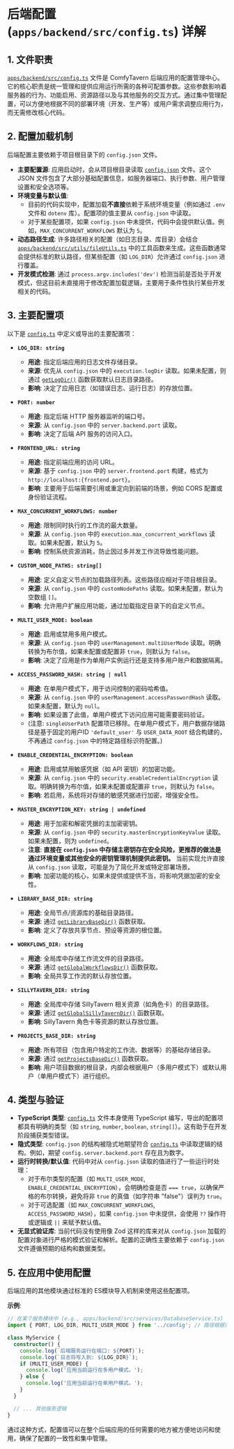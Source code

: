 # 后端配置 (`apps/backend/src/config.ts`) 详解

## 1. 文件职责

[`apps/backend/src/config.ts`](../../../../apps/backend/src/config.ts:1) 文件是 ComfyTavern 后端应用的配置管理中心。它的核心职责是统一管理和提供应用运行所需的各种可配置参数。这些参数影响着服务器的行为、功能启用、资源路径以及与其他服务的交互方式。通过集中管理配置，可以方便地根据不同的部署环境（开发、生产等）或用户需求调整应用行为，而无需修改核心代码。

## 2. 配置加载机制

后端配置主要依赖于项目根目录下的 `config.json` 文件。

*   **主要配置源**: 应用启动时，会从项目根目录读取 [`config.json`](../../../../config.json:1) 文件。这个 JSON 文件包含了大部分基础配置信息，如服务器端口、执行参数、用户管理设置和安全选项等。
*   **环境变量与默认值**:
    *   目前的代码实现中，配置加载**不直接**依赖于系统环境变量（例如通过 `.env` 文件和 `dotenv` 库）。配置项的值主要从 `config.json` 中读取。
    *   对于某些配置项，如果 `config.json` 中未提供，代码中会提供默认值。例如，`MAX_CONCURRENT_WORKFLOWS` 默认为 `5`。
*   **动态路径生成**: 许多路径相关的配置（如日志目录、库目录）会结合 [`apps/backend/src/utils/fileUtils.ts`](../../../../apps/backend/src/utils/fileUtils.ts:1) 中的工具函数来生成。这些函数通常会提供标准的默认路径，但某些配置（如 `LOG_DIR`）允许通过 `config.json` 进行覆盖。
*   **开发模式检测**: 通过 `process.argv.includes('dev')` 检测当前是否处于开发模式，但这目前未直接用于修改配置加载逻辑，主要用于条件性执行某些开发相关的代码。

## 3. 主要配置项

以下是 [`config.ts`](../../../../apps/backend/src/config.ts:1) 中定义或导出的主要配置项：

*   **`LOG_DIR: string`**
    *   **用途**: 指定后端应用的日志文件存储目录。
    *   **来源**: 优先从 `config.json` 中的 `execution.logDir` 读取。如果未配置，则通过 [`getLogDir()`](../../../../apps/backend/src/utils/fileUtils.ts:3) 函数获取默认日志目录路径。
    *   **影响**: 决定了应用日志（如错误日志、运行日志）的存放位置。

*   **`PORT: number`**
    *   **用途**: 指定后端 HTTP 服务器监听的端口号。
    *   **来源**: 从 `config.json` 中的 `server.backend.port` 读取。
    *   **影响**: 决定了后端 API 服务的访问入口。

*   **`FRONTEND_URL: string`**
    *   **用途**: 指定前端应用的访问 URL。
    *   **来源**: 基于 `config.json` 中的 `server.frontend.port` 构建，格式为 `http://localhost:{frontend.port}`。
    *   **影响**: 主要用于后端需要引用或重定向到前端的场景，例如 CORS 配置或身份验证流程。

*   **`MAX_CONCURRENT_WORKFLOWS: number`**
    *   **用途**: 限制同时执行的工作流的最大数量。
    *   **来源**: 从 `config.json` 中的 `execution.max_concurrent_workflows` 读取。如果未配置，默认为 `5`。
    *   **影响**: 控制系统资源消耗，防止因过多并发工作流导致性能问题。

*   **`CUSTOM_NODE_PATHS: string[]`**
    *   **用途**: 定义自定义节点的加载路径列表。这些路径应相对于项目根目录。
    *   **来源**: 从 `config.json` 中的 `customNodePaths` 读取。如果未配置，默认为空数组 `[]`。
    *   **影响**: 允许用户扩展应用功能，通过加载指定目录下的自定义节点。

*   **`MULTI_USER_MODE: boolean`**
    *   **用途**: 启用或禁用多用户模式。
    *   **来源**: 从 `config.json` 中的 `userManagement.multiUserMode` 读取。明确转换为布尔值，如果未配置或配置非 `true`，则默认为 `false`。
    *   **影响**: 决定了应用是作为单用户实例运行还是支持多用户账户和数据隔离。

*   **`ACCESS_PASSWORD_HASH: string | null`**
    *   **用途**: 在单用户模式下，用于访问控制的密码哈希值。
    *   **来源**: 从 `config.json` 中的 `userManagement.accessPasswordHash` 读取。如果未配置，默认为 `null`。
    *   **影响**: 如果设置了此值，单用户模式下访问应用可能需要密码验证。
    *   (注意: `singleUserPath` 配置项已移除。在单用户模式下，用户数据存储路径是基于固定的用户ID `'default_user'` 与 `USER_DATA_ROOT` 结合构建的，不再通过 `config.json` 中的特定路径标识符配置。)

*   **`ENABLE_CREDENTIAL_ENCRYPTION: boolean`**
    *   **用途**: 启用或禁用敏感凭据（如 API 密钥）的加密功能。
    *   **来源**: 从 `config.json` 中的 `security.enableCredentialEncryption` 读取。明确转换为布尔值，如果未配置或配置非 `true`，则默认为 `false`。
    *   **影响**: 若启用，系统将对存储的敏感凭据进行加密，增强安全性。

*   **`MASTER_ENCRYPTION_KEY: string | undefined`**
    *   **用途**: 用于加密和解密凭据的主加密密钥。
    *   **来源**: 从 `config.json` 中的 `security.masterEncryptionKeyValue` 读取。如果未配置，则为 `undefined`。
    *   **注意**: **直接在 `config.json` 中存储主密钥存在安全风险，更推荐的做法是通过环境变量或其他安全的密钥管理机制提供此密钥。** 当前实现允许直接从 `config.json` 读取，可能是为了简化开发或特定部署场景。
    *   **影响**: 加密功能的核心，如果未提供或提供不当，将影响凭据加密的安全性。

*   **`LIBRARY_BASE_DIR: string`**
    *   **用途**: 全局节点/资源库的基础目录路径。
    *   **来源**: 通过 [`getLibraryBaseDir()`](../../../../apps/backend/src/utils/fileUtils.ts:4) 函数获取。
    *   **影响**: 定义了存放共享节点、预设等资源的根位置。

*   **`WORKFLOWS_DIR: string`**
    *   **用途**: 全局库中存储工作流文件的目录路径。
    *   **来源**: 通过 [`getGlobalWorkflowsDir()`](../../../../apps/backend/src/utils/fileUtils.ts:5) 函数获取。
    *   **影响**: 全局共享工作流的默认存放位置。

*   **`SILLYTAVERN_DIR: string`**
    *   **用途**: 全局库中存储 SillyTavern 相关资源（如角色卡）的目录路径。
    *   **来源**: 通过 [`getGlobalSillyTavernDir()`](../../../../apps/backend/src/utils/fileUtils.ts:6) 函数获取。
    *   **影响**: SillyTavern 角色卡等资源的默认存放位置。

*   **`PROJECTS_BASE_DIR: string`**
    *   **用途**: 所有项目（包含用户特定的工作流、数据等）的基础存储目录。
    *   **来源**: 通过 [`getProjectsBaseDir()`](../../../../apps/backend/src/utils/fileUtils.ts:7) 函数获取。
    *   **影响**: 用户项目数据的根目录，内部会根据用户（多用户模式下）或默认用户（单用户模式下）进行组织。

## 4. 类型与验证

*   **TypeScript 类型**: [`config.ts`](../../../../apps/backend/src/config.ts:1) 文件本身使用 TypeScript 编写，导出的配置项都具有明确的类型（如 `string`, `number`, `boolean`, `string[]`）。这有助于在开发阶段捕获类型错误。
*   **隐式类型**: `config.json` 的结构被隐式地期望符合 [`config.ts`](../../../../apps/backend/src/config.ts:1) 中读取逻辑的结构。例如，期望 `config.server.backend.port` 存在且为数字。
*   **运行时转换/默认值**: 代码中对从 `config.json` 读取的值进行了一些运行时处理：
    *   对于布尔类型的配置（如 `MULTI_USER_MODE`, `ENABLE_CREDENTIAL_ENCRYPTION`），会明确检查是否 `=== true`，以确保严格的布尔转换，避免将非 `true` 的真值（如字符串 "false"）误判为 `true`。
    *   对于可选配置（如 `MAX_CONCURRENT_WORKFLOWS`, `ACCESS_PASSWORD_HASH`），如果 `config.json` 中未提供，会使用 `??` 操作符或逻辑或 `||` 来赋予默认值。
*   **无显式验证库**: 当前代码没有使用像 Zod 这样的库来对从 `config.json` 加载的配置对象进行严格的模式验证和解析。配置的正确性主要依赖于 `config.json` 文件遵循预期的结构和数据类型。

## 5. 在应用中使用配置

后端应用的其他模块通过标准的 ES模块导入机制来使用这些配置项。

**示例**:

```typescript
// 在某个服务模块中 (e.g., apps/backend/src/services/DatabaseService.ts)
import { PORT, LOG_DIR, MULTI_USER_MODE } from '../config'; // 路径根据实际位置调整

class MyService {
  constructor() {
    console.log(`后端服务运行在端口: ${PORT}`);
    console.log(`日志将写入到: ${LOG_DIR}`);
    if (MULTI_USER_MODE) {
      console.log('应用当前运行在多用户模式。');
    } else {
      console.log('应用当前运行在单用户模式。');
    }
  }

  // ... 其他服务逻辑
}
```

通过这种方式，配置值可以在整个后端应用的任何需要的地方被方便地访问和使用，确保了配置的一致性和集中管理。